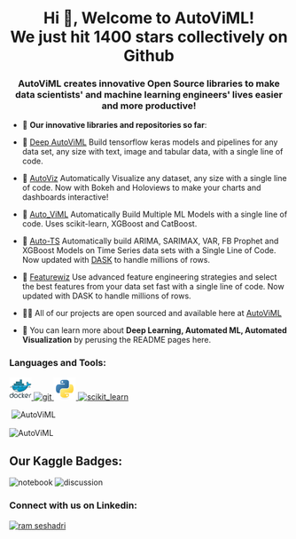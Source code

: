 <h1 align="center">Hi 👋, Welcome to AutoViML!<br> We just hit 1400 stars collectively on Github</h1>
<h3 align="center">AutoViML creates innovative Open Source libraries to make data scientists' and machine learning engineers' lives easier and more productive! </h3>

- 🌱 <b>Our innovative libraries and repositories so far</b>:
- 🤝 [Deep AutoViML](https://github.com/AutoViML/deep_autoviml) Build tensorflow keras models and pipelines for any data set, any size with text, image and tabular data, with a single line of code.
- 🤝 [AutoViz](https://github.com/AutoViML/AutoViz) Automatically Visualize any dataset, any size with a single line of code. Now with Bokeh and Holoviews to make your charts and dashboards interactive!
- 🤝 [Auto_ViML](https://github.com/AutoViML/Auto_ViML) Automatically Build Multiple ML Models with a single line of code. Uses scikit-learn, XGBoost and CatBoost.
- 🤝 [Auto-TS](https://github.com/AutoViML/Auto_TS) Automatically build ARIMA, SARIMAX, VAR, FB Prophet and XGBoost Models on Time Series data sets with a Single Line of Code. Now updated with [DASK](https://dask.org/) to handle millions of rows.
- 🤝 [Featurewiz](https://github.com/AutoViML/featurewiz) Use advanced feature engineering strategies and select the best features from your data set fast with a single line of code. Now updated with DASK to handle millions of rows.

- 👨‍💻 All of our projects are open sourced and available here at [AutoViML](https://github.com/AutoViML)

- 💬 You can learn more about **Deep Learning, Automated ML, Automated Visualization** by perusing the README pages here.

<h3 align="left">Languages and Tools:</h3>
<p align="left"> <a href="https://www.docker.com/" target="_blank"> <img src="https://raw.githubusercontent.com/devicons/devicon/master/icons/docker/docker-original-wordmark.svg" alt="docker" width="40" height="40"/> </a> <a href="https://git-scm.com/" target="_blank"> <img src="https://www.vectorlogo.zone/logos/git-scm/git-scm-icon.svg" alt="git" width="40" height="40"/> </a> <a href="https://www.python.org" target="_blank"> <img src="https://raw.githubusercontent.com/devicons/devicon/master/icons/python/python-original.svg" alt="python" width="40" height="40"/> </a> <a href="https://scikit-learn.org/" target="_blank"> <img src="https://upload.wikimedia.org/wikipedia/commons/0/05/Scikit_learn_logo_small.svg" alt="scikit_learn" width="40" height="40"/> </a> </p>

<p>&nbsp;<img align="center" src="https://github-readme-stats.vercel.app/api?username=AutoViML&show_icons=true&locale=en" alt="AutoViML" /></p>

<p><img align="center" src="https://github-readme-streak-stats.herokuapp.com/?user=AutoViML&" alt="AutoViML" /></p>

<h2 align="left">Our Kaggle Badges:</h2>

![notebook](https://road-to-kaggle-grandmaster.vercel.app/api/badges/rsesha/notebook/light) ![discussion](https://road-to-kaggle-grandmaster.vercel.app/api/badges/rsesha/discussion/light)

<h3 align="left">Connect with us on Linkedin:</h3>
<p align="left">
<a href="https://www.linkedin.com/in/ram-seshadri-nyc-nj/" target="blank"><img align="center" src="https://cdn.jsdelivr.net/npm/simple-icons@3.0.1/icons/linkedin.svg" alt="ram seshadri" height="30" width="40" /></a>
</p>

